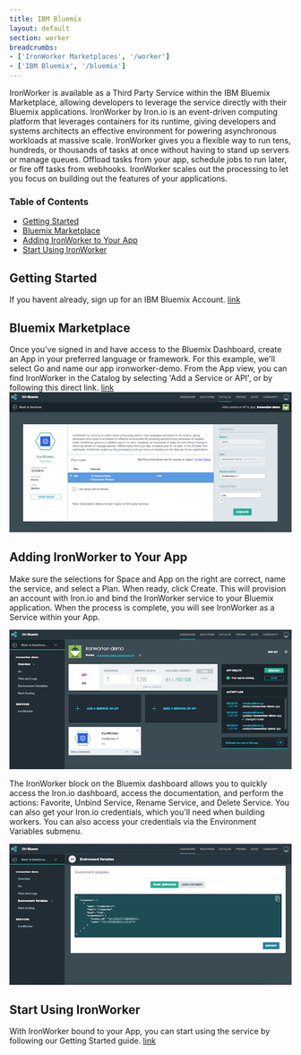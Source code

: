```yaml
---
title: IBM Bluemix
layout: default
section: worker
breadcrumbs:
- ['IronWorker Marketplaces', '/worker']
- ['IBM Bluemix', '/bluemix']
---
```


IronWorker is available as a Third Party Service within the IBM Bluemix Marketplace, allowing developers to leverage the service directly with their Bluemix applications. IronWorker by Iron.io is an event-driven computing platform that leverages containers for its runtime, giving developers and systems architects an effective environment for powering asynchronous workloads at massive scale. IronWorker gives you a flexible way to run tens, hundreds, or thousands of tasks at once without having to stand up servers or manage queues. Offload tasks from your app, schedule jobs to run later, or fire off tasks from webhooks. IronWorker scales out the processing to let you focus on building out the features of your applications.

<section id="toc">
  <h3>Table of Contents</h3>
  <ul>
    <li><a href="#getting_started">Getting Started</a></li>
    <li><a href="#marketplace">Bluemix Marketplace</a></li>
    <li><a href="#bind">Adding IronWorker to Your App</a></li>
    <li><a href="#start">Start Using IronWorker</a></li>
  </ul>
</section>

<h2 id="getting_started">Getting Started</h2>
If you havent already, sign up for an IBM Bluemix Account. <a href="https://console.ng.bluemix.net/">link</a>

<h2 id="marketplace">Bluemix Marketplace</h2>
Once you've signed in and have access to the Bluemix Dashboard, create an App in your preferred language or framework. For this example, we'll select Go and name our app ironworker-demo. From the App view, you can find IronWorker in the Catalog by selecting 'Add a Service or API', or by following this direct link. <a href="https://console.ng.bluemix.net/catalog/ironworker/">link</a>

<img src="/images/worker/bluemix/ironworker-marketplace.png" alt="IronWorker on IBM Bluemix Marketplace">

<h2 id="bind">Adding IronWorker to Your App</h2>

Make sure the selections for Space and App on the right are correct, name the service, and select a Plan. When ready, click Create. This will provision an account with Iron.io and bind the IronWorker service to your Bluemix application. When the process is complete, you will see IronWorker as a Service within your App.

<img src="/images/worker/bluemix/ironworker-apprunning.png" alt="IronWorker on IBM Bluemix App">

The IronWorker block on the Bluemix dashboard allows you to quickly access the Iron.io dashboard, access the documentation, and perform the actions: Favorite, Unbind Service, Rename Service, and Delete Service. You can also get your Iron.io credentials, which you'll need when building workers. You can also access your credentials via the Environment Variables submenu.

<img src="/images/worker/bluemix/ironworker-envvariables.png" alt="IronWorker on IBM Bluemix Env Variables">

<h2 id="start">Start Using IronWorker</h2>

With IronWorker bound to your App, you can start using the service by following our Getting Started guide. <a href="http://dev.iron.io/worker/getting_started/">link</a>

